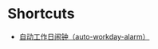 # Shortcuts

- [自动工作日闹钟（auto-workday-alarm）](https://github.com/jysperm/shortcuts/tree/master/auto-workday-alarm)

